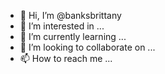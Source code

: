 - 👋 Hi, I’m @banksbrittany
- 👀 I’m interested in ...
- 🌱 I’m currently learning ...
- 💞️ I’m looking to collaborate on ...
- 📫 How to reach me ...

<!---
banksbrittany/banksbrittany is a ✨ special ✨ repository because its `README.md` (this file) appears on your GitHub profile.
You can click the Preview link to take a look at your changes.
--->
